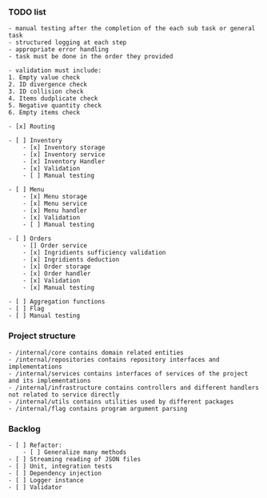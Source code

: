 ### TODO list
    - manual testing after the completion of the each sub task or general task 
    - structured logging at each step
    - appropriate error handling
    - task must be done in the order they provided 

    - validation must include: 
    1. Empty value check
    2. ID divergence check
    3. ID collision check 
    4. Items dudplicate check 
    5. Negative quantity check 
    6. Empty items check

    - [x] Routing
    
    - [ ] Inventory
        - [x] Inventory storage
        - [x] Inventory service 
        - [x] Inventory Handler 
        - [x] Validation
        - [ ] Manual testing

    - [ ] Menu 
        - [x] Menu storage
        - [x] Menu service
        - [x] Menu handler
        - [x] Validation
        - [ ] Manual testing

    - [ ] Orders
        - [] Order service
        - [x] Ingridients sufficiency validation
        - [x] Ingridients deduction
        - [x] Order storage 
        - [x] Order handler
        - [x] Validation
        - [x] Manual testing

    - [ ] Aggregation functions
    - [ ] Flag
    - [ ] Manual testing



### Project structure
    - /internal/core contains domain related entities
    - /internal/repositories contains repository interfaces and implementations
    - /internal/services contains interfaces of services of the project and its implementations
    - /internal/infrastructure contains controllers and different handlers not related to service directly
    - /internal/utils contains utilities used by different packages
    - /internal/flag contains program argument parsing

### Backlog
    - [ ] Refactor:
        - [ ] Generalize many methods
    - [ ] Streaming reading of JSON files
    - [ ] Unit, integration tests
    - [ ] Dependency injection
    - [ ] Logger instance
    - [ ] Validator

